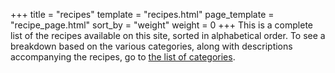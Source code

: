 +++
title = "recipes"
template = "recipes.html"
page_template = "recipe_page.html"
sort_by = "weight"
weight = 0
+++
This is a complete list of the recipes available on this site, sorted in alphabetical order.
To see a breakdown based on the various categories, along with descriptions accompanying the recipes, go to [the list of categories](/categories/).
